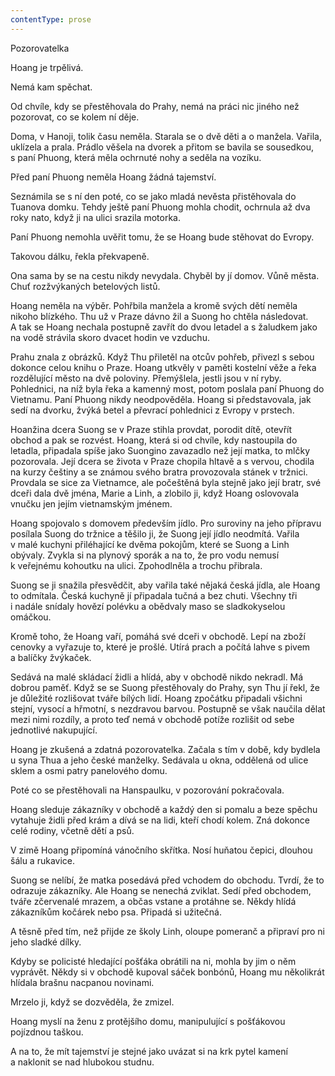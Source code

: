 ```yaml
---
contentType: prose
---
```


<section>

Pozorovatelka

Hoang je trpělivá.

Nemá kam spěchat.

Od chvíle, kdy se přestěhovala do Prahy, nemá na práci nic jiného než pozorovat, co se kolem ní děje.

Doma, v Hanoji, tolik času neměla. Starala se o dvě děti a o manžela. Vařila, uklízela a prala. Prádlo věšela na dvorek a přitom se bavila se sousedkou, s paní Phuong, která měla ochrnuté nohy a seděla na vozíku.

Před paní Phuong neměla Hoang žádná tajemství.

Seznámila se s ní den poté, co se jako mladá nevěsta přistěhovala do Tuanova domku. Tehdy ještě paní Phuong mohla chodit, ochrnula až dva roky nato, když ji na ulici srazila motorka.

Paní Phuong nemohla uvěřit tomu, že se Hoang bude stěhovat do Evropy.

Takovou dálku, řekla překvapeně.

Ona sama by se na cestu nikdy nevydala. Chyběl by jí domov. Vůně města. Chuť rozžvýkaných betelových listů.

Hoang neměla na výběr. Pohřbila manžela a kromě svých dětí neměla nikoho blízkého. Thu už v Praze dávno žil a Suong ho chtěla následovat. A tak se Hoang nechala postupně zavřít do dvou letadel a s žaludkem jako na vodě strávila skoro dvacet hodin ve vzduchu.

Prahu znala z obrázků. Když Thu přiletěl na otcův pohřeb, přivezl s sebou dokonce celou knihu o Praze. Hoang utkvěly v paměti kostelní věže a řeka rozdělující město na dvě poloviny. Přemýšlela, jestli jsou v ní ryby. Pohlednici, na níž byla řeka a kamenný most, potom poslala paní Phuong do Vietnamu. Paní Phuong nikdy neodpověděla. Hoang si představovala, jak sedí na dvorku, žvýká betel a převrací pohlednici z Evropy v prstech.

Hoanžina dcera Suong se v Praze stihla provdat, porodit dítě, otevřít obchod a pak se rozvést. Hoang, která si od chvíle, kdy nastoupila do letadla, připadala spíše jako Suongino zavazadlo než její matka, to mlčky pozorovala. Její dcera se života v Praze chopila hltavě a s vervou, chodila na kurzy češtiny a se známou svého bratra provozovala stánek v tržnici. Provdala se sice za Vietnamce, ale počeštěná byla stejně jako její bratr, své dceři dala dvě jména, Marie a Linh, a zlobilo ji, když Hoang oslovovala vnučku jen jejím vietnamským jménem.

Hoang spojovalo s domovem především jídlo. Pro suroviny na jeho přípravu posílala Suong do tržnice a těšilo ji, že Suong její jídlo neodmítá. Vařila v malé kuchyni přiléhající ke dvěma pokojům, které se Suong a Linh obývaly. Zvykla si na plynový sporák a na to, že pro vodu nemusí k veřejnému kohoutku na ulici. Zpohodlněla a trochu přibrala.

Suong se ji snažila přesvědčit, aby vařila také nějaká česká jídla, ale Hoang to odmítala. Česká kuchyně jí připadala tučná a bez chuti. Všechny tři i nadále snídaly hovězí polévku a obědvaly maso se sladkokyselou omáčkou.

Kromě toho, že Hoang vaří, pomáhá své dceři v obchodě. Lepí na zboží cenovky a vyřazuje to, které je prošlé. Utírá prach a počítá lahve s pivem a balíčky žvýkaček.

Sedává na malé skládací židli a hlídá, aby v obchodě nikdo nekradl. Má dobrou paměť. Když se se Suong přestěhovaly do Prahy, syn Thu jí řekl, že je důležité rozlišovat tváře bílých lidí. Hoang zpočátku připadali všichni stejní, vysocí a hřmotní, s nezdravou barvou. Postupně se však naučila dělat mezi nimi rozdíly, a proto teď nemá v obchodě potíže rozlišit od sebe jednotlivé nakupující.

Hoang je zkušená a zdatná pozorovatelka. Začala s tím v době, kdy bydlela u syna Thua a jeho české manželky. Sedávala u okna, oddělená od ulice sklem a osmi patry panelového domu.

Poté co se přestěhovali na Hanspaulku, v pozorování pokračovala.

Hoang sleduje zákazníky v obchodě a každý den si pomalu a beze spěchu vytahuje židli před krám a dívá se na lidi, kteří chodí kolem. Zná dokonce celé rodiny, včetně dětí a psů.

V zimě Hoang připomíná vánočního skřítka. Nosí huňatou čepici, dlouhou šálu a rukavice.

Suong se nelíbí, že matka posedává před vchodem do obchodu. Tvrdí, že to odrazuje zákazníky. Ale Hoang se nenechá zviklat. Sedí před obchodem, tváře zčervenalé mrazem, a občas vstane a protáhne se. Někdy hlídá zákazníkům kočárek nebo psa. Připadá si užitečná.

A těsně před tím, než přijde ze školy Linh, oloupe pomeranč a připraví pro ni jeho sladké dílky.

Kdyby se policisté hledající pošťáka obrátili na ni, mohla by jim o něm vyprávět. Někdy si v obchodě kupoval sáček bonbónů, Hoang mu několikrát hlídala brašnu nacpanou novinami.

Mrzelo ji, když se dozvěděla, že zmizel.

Hoang myslí na ženu z protějšího domu, manipulující s pošťákovou pojízdnou taškou.

A na to, že mít tajemství je stejné jako uvázat si na krk pytel kamení a naklonit se nad hlubokou studnu.

</section>

